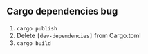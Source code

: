 ## Cargo dependencies bug

1. `cargo publish`
2. Delete `[dev-dependencies]` from Cargo.toml
3. `cargo build`
